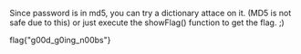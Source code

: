 Since password is in md5, you can try a dictionary attace on it. (MD5 is not safe due to this)
or just execute the showFlag() function to get the flag. ;)

flag{"g00d_g0ing_n00bs"}